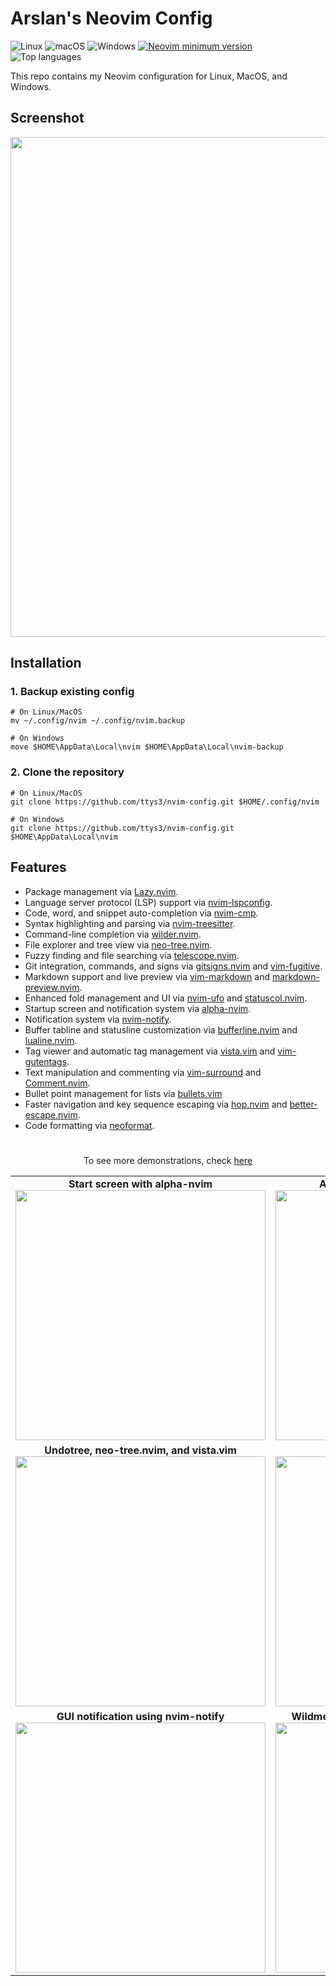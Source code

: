 # Arslan's Neovim Config
<p>
    <a>
      <img alt="Linux" src="https://img.shields.io/badge/Linux-%23.svg?style=flat-square&logo=linux&color=FCC624&logoColor=black" />
    </a>
    <a>
      <img alt="macOS" src="https://img.shields.io/badge/macOS-%23.svg?style=flat-square&logo=apple&color=000000&logoColor=white" />
    </a>
    <a>
      <img alt="Windows" src="https://img.shields.io/badge/Windows-%23.svg?style=flat-square&logo=windows&color=0078D6&logoColor=white" />
    </a>
    <a href="https://github.com/neovim/neovim/releases/tag/stable">
      <img src="https://img.shields.io/badge/Neovim-0.10.4-blueviolet.svg?style=flat-square&logo=Neovim&logoColor=green" alt="Neovim minimum version"/>
    </a>
    <a>
      <img src="https://img.shields.io/github/languages/top/arslanarkananta/nvim-config" alt="Top languages"/>
    </a>
</p>
This repo contains my Neovim configuration for Linux, MacOS, and Windows.

## Screenshot

<p align="center">
    <img src="https://github.com/user-attachments/assets/c2dcaf28-16f7-4886-a9d1-9e2f912d5935" width="800">
</p>

## Installation

### 1. Backup existing config
```shell
# On Linux/MacOS
mv ~/.config/nvim ~/.config/nvim.backup

# On Windows
move $HOME\AppData\Local\nvim $HOME\AppData\Local\nvim-backup
```

### 2. Clone the repository
```shell
# On Linux/MacOS
git clone https://github.com/ttys3/nvim-config.git $HOME/.config/nvim

# On Windows
git clone https://github.com/ttys3/nvim-config.git $HOME\AppData\Local\nvim
```

## Features
+ Package management via [Lazy.nvim](https://github.com/folke/lazy.nvim).
+ Language server protocol (LSP) support via [nvim-lspconfig](https://github.com/neovim/nvim-lspconfig).
+ Code, word, and snippet auto-completion via [nvim-cmp](https://github.com/hrsh7th/nvim-cmp).
+ Syntax highlighting and parsing via [nvim-treesitter](https://github.com/nvim-treesitter/nvim-treesitter).  
+ Command-line completion via [wilder.nvim](https://github.com/gelguy/wilder.nvim).  
+ File explorer and tree view via [neo-tree.nvim](https://github.com/nvim-neo-tree/neo-tree.nvim).  
+ Fuzzy finding and file searching via [telescope.nvim](https://github.com/nvim-telescope/telescope.nvim).
+ Git integration, commands, and signs via [gitsigns.nvim](https://github.com/lewis6991/gitsigns.nvim) and [vim-fugitive](https://github.com/tpope/vim-fugitive).
+ Markdown support and live preview via [vim-markdown](https://github.com/preservim/vim-markdown) and [markdown-preview.nvim](https://github.com/iamcco/markdown-preview.nvim).
+ Enhanced fold management and UI via [nvim-ufo](https://github.com/kevinhwang91/nvim-ufo) and [statuscol.nvim](https://github.com/luukvbaal/statuscol.nvim).
+ Startup screen and notification system via [alpha-nvim](https://github.com/goolord/alpha-nvim).
+ Notification system via [nvim-notify](https://github.com/rcarriga/nvim-notify).
+ Buffer tabline and statusline customization via [bufferline.nvim](https://github.com/akinsho/bufferline.nvim) and [lualine.nvim](https://github.com/nvim-lualine/lualine.nvim).
+ Tag viewer and automatic tag management via [vista.vim](https://github.com/liuchengxu/vista.vim) and [vim-gutentags](https://github.com/ludovicchabant/vim-gutentags).
+ Text manipulation and commenting via [vim-surround](https://github.com/tpope/vim-surround) and [Comment.nvim](https://github.com/numToStr/Comment.nvim).
+ Bullet point management for lists via [bullets.vim](https://github.com/dkarter/bullets.vim)
+ Faster navigation and key sequence escaping via [hop.nvim](https://github.com/phaazon/hop.nvim) and [better-escape.nvim](https://github.com/max397574/better-escape.nvim).
+ Code formatting via [neoformat](https://github.com/sbdchd/neoformat). 

#
<p style="text-align: center;">To see more demonstrations, check <a href="https://github.com/arslanarkananta/nvim-config/issues/7">here</a></p>

<table>
    <tr>
        <td align="center"><strong>Start screen with alpha-nvim</strong><br>
            <img src="https://github.com/user-attachments/assets/e3746f2e-66ea-47ed-88b9-f353bf6c75d8" width="400">
        </td>
        <td align="center"><strong>Autocompletion using nvim-cmp</strong><br>
            <img src="https://github.com/user-attachments/assets/692cafdd-9ed6-4950-bf2f-7f102f07896c" width="400">
        </td>
    </tr>
    <tr>
        <td align="center"><strong>Undotree, neo-tree.nvim, and vista.vim</strong><br>
            <img src="https://github.com/user-attachments/assets/59bf7d68-946a-462d-a90b-54efc9389f51" width="400">
        </td>
        <td align="center"><strong>Folding using nvim-ufo</strong><br>
            <img src="https://github.com/user-attachments/assets/8decbac4-3cfe-490f-bb75-82aea5028073" width="400">
        </td>
    </tr>
    <tr>
        <td align="center"><strong>GUI notification using nvim-notify</strong><br>
            <img src="https://github.com/user-attachments/assets/d1645fec-4e28-4cbd-ad77-8a4395d36d1c" width="400">
        </td>
        <td align="center"><strong>Wildmenu autocompletion using wilder.nvim</strong><br>
            <img src="https://github.com/user-attachments/assets/ecf8d254-89ed-4254-8d53-4e2a4caa48f4" width="400">
        </td>
    </tr>
</table>
